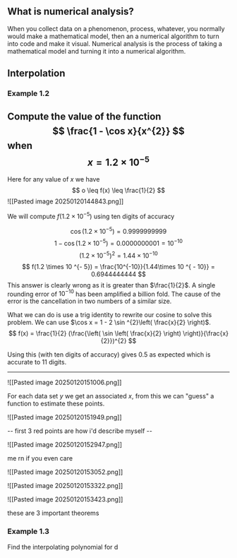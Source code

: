 
## What is numerical analysis?

When you collect data on a phenomenon, process, whatever, you normally would make a mathematical model, then an a numerical algorithm to turn into code and make it visual. Numerical analysis is the process of taking a mathematical model and turning it into a numerical algorithm.

## Interpolation

### Example 1.2

Compute the value of the function $$
\frac{1 - \cos x}{x^{2}}
$$
when $$
x = 1.2 \times 10^{-5}
$$
---

Here for any value of $x$ we have $$
o \leq f(x) \leq \frac{1}{2}
$$
![[Pasted image 20250120144843.png]]

We will compute $f(1.2 \times 10 ^{ - 5})$ using ten digits of accuracy

$$
\cos (1.2 \times 10 ^{ - 5}) = 0.9999999999
$$
$$
1-\cos (1.2 \times 10 ^{ - 5}) = 0.0000000001 = 10 ^{ - 10}
$$
$$
(1.2 \times 10^{-5})^{2} = 1.44 \times 10 ^{ - 10}
$$
$$
f(1.2 \times 10 ^{- 5}) = \frac{10^{-10}}{1.44\times 10 ^{ - 10}} = 0.6944444444
$$
This answer is clearly wrong as it is greater than $\frac{1}{2}$. A single rounding error of $10^{-10}$ has been amplified a billion fold. The cause of the error is the cancellation in two numbers of a similar size.

What we can do is use a trig identity to rewrite our cosine to solve this problem. We can use $\cos x = 1 - 2 \sin ^{2}\left( \frac{x}{2} \right)$. $$
f(x) = \frac{1}{2} (\frac{\left(  \sin \left( \frac{x}{2} \right) \right)}{\frac{x}{2}})^{2}
$$

Using this (with ten digits of accuracy) gives $0.5$ as expected which is accurate to 11 digits.

---

![[Pasted image 20250120151006.png]]

For each data set $y$ we get an associated $x$, from this we can "guess" a function to estimate these points.

![[Pasted image 20250120151949.png]]

-- first 3 red points are how i'd describe myself --


![[Pasted image 20250120152947.png]]

me rn if you even care

![[Pasted image 20250120153052.png]]

![[Pasted image 20250120153322.png]]

![[Pasted image 20250120153423.png]]

these are 3 important theorems 


### Example 1.3

Find the interpolating polynomial for d